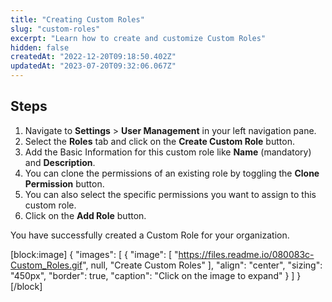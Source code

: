 ```yaml
---
title: "Creating Custom Roles"
slug: "custom-roles"
excerpt: "Learn how to create and customize Custom Roles"
hidden: false
createdAt: "2022-12-20T09:18:50.402Z"
updatedAt: "2023-07-20T09:32:06.067Z"
---
```

## Steps

1. Navigate to **Settings** > **User Management** in your left navigation pane.
2. Select the **Roles** tab and click on the **Create Custom Role** button.
3. Add the Basic Information for this custom role like **Name** (mandatory) and **Description**. 
4. You can clone the permissions of an existing role by toggling the **Clone Permission** button.
5. You can also select the specific permissions you want to assign to this custom role. 
6. Click on the **Add Role** button.

You have successfully created a Custom Role for your organization.

[block:image]
{
  "images": [
    {
      "image": [
        "https://files.readme.io/080083c-Custom_Roles.gif",
        null,
        "Create Custom Roles"
      ],
      "align": "center",
      "sizing": "450px",
      "border": true,
      "caption": "Click on the image to expand"
    }
  ]
}
[/block]